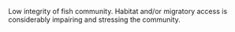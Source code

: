 Low integrity of fish community. Habitat and/or migratory access is considerably impairing and stressing the community.